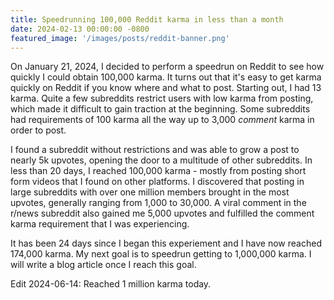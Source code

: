 ```yaml
---
title: Speedrunning 100,000 Reddit karma in less than a month
date: 2024-02-13 00:00:00 -0800
featured_image: '/images/posts/reddit-banner.png'
---
```


On January 21, 2024, I decided to perform a speedrun on Reddit to see how quickly I could obtain 100,000 karma. It turns out that it's easy to get karma quickly on Reddit if you know where and what to post. Starting out, I had 13 karma. Quite a few subreddits restrict users with low karma from posting, which made it difficult to gain traction at the beginning. Some subreddits had requirements of 100 karma all the way up to 3,000 *comment* karma in order to post.

I found a subreddit without restrictions and was able to grow a post to nearly 5k upvotes, opening the door to a multitude of other subreddits. In less than 20 days, I reached 100,000 karma - mostly from posting short form videos that I found on other platforms. I discovered that posting in large subreddits with over one million members brought in the most upvotes, generally ranging from 1,000 to 30,000. A viral comment in the r/news subreddit also gained me 5,000 upvotes and fulfilled the comment karma requirement that I was experiencing.

It has been 24 days since I began this experiement and I have now reached 174,000 karma. My next goal is to speedrun getting to 1,000,000 karma. I will write a blog article once I reach this goal.

Edit 2024-06-14: Reached 1 million karma today.
